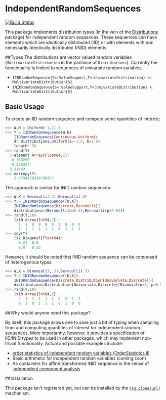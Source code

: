 # IndependentRandomSequences

[![Build Status](https://travis-ci.org/gajomi/IndependentRandomSequences.jl.svg?branch=master)](https://travis-ci.org/gajomi/IndependentRandomSequences.jl)

This package implements distribution types (in the vein of the [Distributions](https://github.com/JuliaStats/Distributions.jl) package) for independent random sequences.  These sequences can have elements which are identically distributed (IID) or with elements with non necessarily identically distributed (INID) elements.

##Types
The distributions are vector valued random variables (``MultivariateDistribution`` in the parlance of ``Distributions``). Currently the functionality is limited to sequences of univariate random variables.

* ``IIDRandomSequence{S<:ValueSupport,T<:UnivariateDistribution} <: MultivariateDistribution{S}``
* ``INIDRandomSequence{S<:ValueSupport,T<:UnivariateDistribution} <: MultivariateDistribution{S}``

## Basic Usage

To create an IID random sequence and compute some quantities of interest:

```julia
>>> W,N = Uniform(-1,1),3
>>> Y = IIDRandomSequence(W,N)
    IIDRandomSequence{Continuous,Uniform}(
    d: Distributions.Uniform(a=-1.0, b=1.0)
    length: 3)
>>> rand(Y)  
  3-element Array{Float64,1}:
  -0.169206
  -0.530327
  0.31493
>>> entropy(Y)
    2.0794415416798357
```

The approach is similar for INID random sequences:
```julia
>>> W,X = Bernoulli(.3),Bernoulli(.8)
>>> Y = INIDRandomSequence([W,X])
    INIDRandomSequence{Discrete,Bernoulli}(
    distributions=[Bernoulli(p=0.3),Bernoulli(p=0.8)])
>>> rand(Y,10)  
    2x10 Array{Int64,2}:
      1  1  0  0  0  0  1  0  0  0
      1  1  1  1  1  1  0  1  1  1
>>> cov(Y)
    2x2 Diagonal{Float64}:
      0.21  0.0
      0.0   0.16
```

However, it should be noted that INID random sequence can be composed of heterogenous types
```julia
>>> W,X = Binomial(3,.5),Bernoulli(.5)
>>> Y = INIDRandomSequence([W,X])
    INIDRandomSequence{Discrete,Distribution{Univariate,Discrete}}(
    distributions=Distribution{Univariate,Discrete}[Binomial(n=3, p=0.5),Bernoulli(p=0.5)])
>>> rand(Y,10)
    2x10 Array{Int64,2}:
      2  3  1  2  1  2  2  2  1  1
      0  1  0  1  1  1  0  1  0  0
```

##Why would anyone need this package?

By itself, this package allows one to save just a bit of typing when sampling from and computing quantities of interest for independent random sequences. More importantly, however, it provides a specification of IID/INID types to be used in other packages, which may implement non-trivial functionality. Actual and possible examples include:
- [order statistics of independent random variables (OrderStatistics.jl)](https://github.com/gajomi/OrderStatistics.jl)
- Basic arithmetic for independent random variables (coming soon)
- As containers for affine transformed INID sequence in the sense of [independent component analysis](https://en.wikipedia.org/wiki/Independent_component_analysis)

##Installation

This package isn't registered yet, but can be installed by the [``Pkg.clone(url)``](http://julia.readthedocs.org/en/latest/manual/packages/#installing-unregistered-packages) mechanism.
